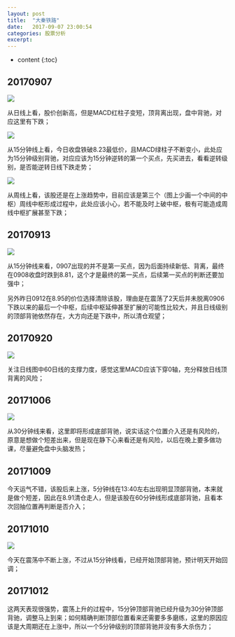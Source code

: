 ```yaml
---
layout: post
title:  "大秦铁路"
date:   2017-09-07 23:00:54
categories: 股票分析
excerpt: 
---
```


* content
{:toc}

## 20170907

![](http://7xnjqr.com1.z0.glb.clouddn.com/%E5%A4%A7%E7%A7%A6%E9%93%81%E8%B7%AF_20170907213239.png)

从日线上看，股价创新高，但是MACD红柱子变短，顶背离出现，盘中背驰，对应这里有下跌；

![](http://7xnjqr.com1.z0.glb.clouddn.com/%E5%A4%A7%E7%A7%A6%E9%93%81%E8%B7%AF_20170907213457.png)

从15分钟线上看，今日收盘铁破8.23最低价，且MACD绿柱子不断变小，此处应为15分钟级别背驰，对应应该为15分钟逆转的第一个买点，先买进去，看看逆转级别，是否能逆转日线下跌走势；

![](http://7xnjqr.com1.z0.glb.clouddn.com/%E5%A4%A7%E7%A7%A6%E9%93%81%E8%B7%AF_20170907214421.png)

从周线上看，该股还是在上涨趋势中，目前应该是第三个（图上少画一个中间的中枢）周线中枢形成过程中，此处应该小心，若不能及时上破中枢，极有可能造成周线中枢扩展甚至下跌；

## 20170913

![](http://7xnjqr.com1.z0.glb.clouddn.com/%E5%A4%A7%E7%A7%A6%E9%93%81%E8%B7%AF_20170913084117.png)

从15分钟线来看，0907出现的并不是第一买点，因为后面持续新低、背离，最终在0908收盘时跌到8.81，这个才是最终的第一买点，后续第一买点的判断还要加强中；

另外昨日0912在8.95的价位选择清除该股，理由是在震荡了2天后并未脱离0906下跌以来的最后一个中枢，后续中枢延伸甚至扩展的可能性比较大，并且日线级别的顶部背驰依然存在，大方向还是下跌中，所以清仓观望；

## 20170920

![](http://7fva1e.com1.z0.glb.clouddn.com/%E5%A4%A7%E7%A7%A6%E9%93%81%E8%B7%AF_20170920085044.png)

关注日线图中60日线的支撑力度，感觉这里MACD应该下穿0轴，充分释放日线顶背离的风险；

## 20171006

![](http://7fva1e.com1.z0.glb.clouddn.com/%E5%A4%A7%E7%A7%A6%E9%93%81%E8%B7%AF_20171006113820.png)

从30分钟线来看，这里即将形成底部背驰，说实话这个位置介入还是有风险的，原意是想做个短差出来，但是现在静下心来看还是有风险，以后在晚上要多做功课，尽量避免盘中头脑发热；

## 20171009

今天运气不错，该股后来上涨，5分钟线在13:40左右出现明显顶部背驰，本来就是做个短差，因此在8.91清仓走人，但是该股在60分钟线形成底部背驰，且看本次回抽位置再判断是否介入；

## 20171010

![](http://7xnjqr.com1.z0.glb.clouddn.com/%E5%A4%A7%E7%A7%A6%E9%93%81%E8%B7%AF20171010-213447.png)

今天在震荡中不断上涨，不过从15分钟线看，已经开始顶部背驰，预计明天开始回调；

## 20171012

这两天表现很强势，震荡上升的过程中，15分钟顶部背驰已经升级为30分钟顶部背驰，调整马上到来；如何精确判断顶部位置看来还需要多多磨练，这里的原因应该是大周期还在上涨中，所以一个5分钟级别的顶部背驰并没有多大杀伤力；